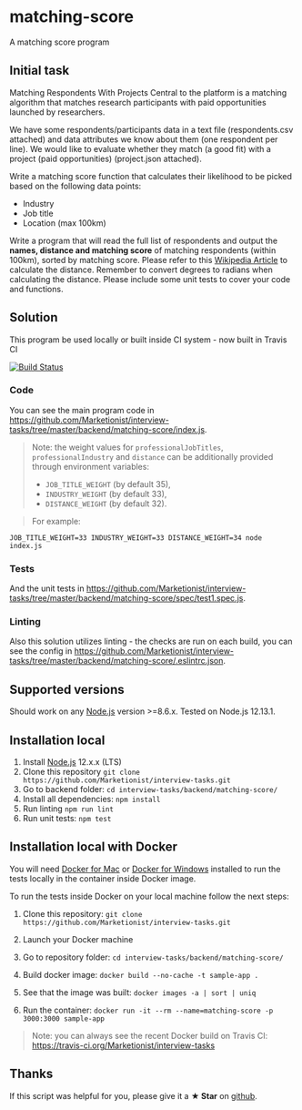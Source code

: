 # matching-score

A matching score program

## Initial task
Matching Respondents With Projects
Central to the platform is a matching algorithm that matches research
participants with paid opportunities launched by researchers.

We have some respondents/participants data in a text file (respondents.csv
attached) and data attributes we know about them (one respondent per line). We
would like to evaluate whether they match (a good fit) with a project (paid
opportunities) (project.json attached).

Write a matching score function that calculates their likelihood to be picked
based on the following data points:
- Industry
- Job title
- Location (max 100km)

Write a program that will read the full list of respondents and output the
**names, distance and matching score** of matching respondents (within 100km),
sorted by matching score.
Please refer to this
[Wikipedia Article](https://en.wikipedia.org/wiki/Great-circle_distance) to
calculate the distance. Remember to convert degrees to radians when calculating
the distance. Please include some unit tests to cover your code and functions.

## Solution
This program be used locally or built inside CI system - now built in Travis CI

[![Build Status](https://travis-ci.org/Marketionist/interview-tasks.svg?branch=master)](https://travis-ci.org/Marketionist/interview-tasks)

### Code
You can see the main program code in
https://github.com/Marketionist/interview-tasks/tree/master/backend/matching-score/index.js.

> Note: the weight values for `professionalJobTitles`, `professionalIndustry` and
> `distance` can be additionally provided through environment variables:
> - `JOB_TITLE_WEIGHT` (by default 35),
> - `INDUSTRY_WEIGHT` (by default 33),
> - `DISTANCE_WEIGHT` (by default 32).

> For example:
```
JOB_TITLE_WEIGHT=33 INDUSTRY_WEIGHT=33 DISTANCE_WEIGHT=34 node index.js
```

### Tests
And the unit tests in https://github.com/Marketionist/interview-tasks/tree/master/backend/matching-score/spec/test1.spec.js.

### Linting
Also this solution utilizes linting - the checks are run on each build, you can see the config in
https://github.com/Marketionist/interview-tasks/tree/master/backend/matching-score/.eslintrc.json.

## Supported versions
Should work on any [Node.js](http://nodejs.org/) version >=8.6.x. Tested on
Node.js 12.13.1.

## Installation local
1. Install [Node.js](http://nodejs.org/) 12.x.x (LTS)
2. Clone this repository `git clone https://github.com/Marketionist/interview-tasks.git`
3. Go to backend folder: `cd interview-tasks/backend/matching-score/`
4. Install all dependencies: `npm install`
5. Run linting `npm run lint`
6. Run unit tests: `npm test`

## Installation local with Docker
You will need
[Docker for Mac](https://docs.docker.com/docker-for-mac/ "Docker for Mac") or
[Docker for Windows](https://docs.docker.com/docker-for-windows/ "Docker for Windows")
installed to run the tests locally in the container inside Docker image.

To run the tests inside Docker on your local machine follow the next steps:

1. Clone this repository: `git clone https://github.com/Marketionist/interview-tasks.git`

2. Launch your Docker machine

3. Go to repository folder: `cd interview-tasks/backend/matching-score/`

4. Build docker image: `docker build --no-cache -t sample-app .`

5. See that the image was built: `docker images -a | sort | uniq`

6. Run the container: `docker run -it --rm --name=matching-score -p 3000:3000 sample-app`

> Note: you can always see the recent Docker build on Travis CI:
> https://travis-ci.org/Marketionist/interview-tasks

## Thanks
If this script was helpful for you, please give it a **★ Star**
on [github](https://github.com/Marketionist/interview-tasks).
